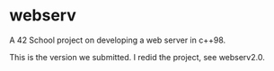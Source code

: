 # webserv
A 42 School project on developing a web server in c++98.

This is the version we submitted. I redid the project, see webserv2.0.
